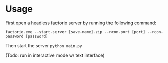 # Usage

First open a headless factorio server by running the following command: 

`factorio.exe --start-server [save-name].zip --rcon-port [port] --rcon-password [password]`

Then start the server
`python main.py`

(Todo: run in interactive mode w/ text interface)
